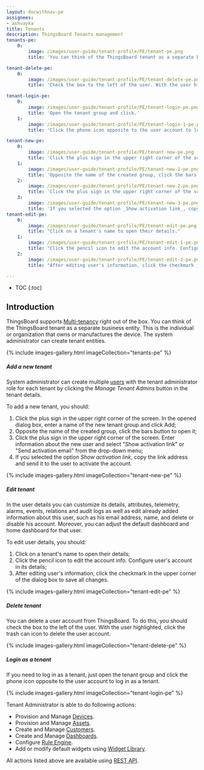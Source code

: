 ```yaml
---
layout: docwithnav-pe
assignees:
- ashvayka
title: Tenants
description: ThingsBoard Tenants management 
tenants-pe:
    0:
        image: /images/user-guide/tenant-profile/PE/tenant-pe.png
        title: 'You can think of the ThingsBoard tenant as a separate business entity. This is the individual or organization that owns or manufactures the device.'

tenant-delete-pe:
    0:
        image: /images/user-guide/tenant-profile/PE/tenant-delete-pe.png
        title: 'Check the box to the left of the user. With the user highlighted, click the trash can icon to delete the user account.'

tenant-login-pe:
    0:
        image: /images/user-guide/tenant-profile/PE/tenant-login-pe.png
        title: 'Open the tenant group and click.'
    1:
        image: /images/user-guide/tenant-profile/PE/tenant-login-1-pe.png
        title: 'Click the phone icon opposite to the user account to log in as a tenant.'

tenant-new-pe:
    0:
        image: /images/user-guide/tenant-profile/PE/tenant-new-pe.png
        title: 'Click the plus sign in the upper right corner of the screen. In the opened dialog box, enter a name of the new tenant group and click Add.'
    1:
        image: /images/user-guide/tenant-profile/PE/tenant-new-1-pe.png
        title: 'Opposite the name of the created group, click the bars button to open it.'
    2:
        image: /images/user-guide/tenant-profile/PE/tenant-new-2-pe.png
        title: 'Click the plus sign in the upper right corner of the screen. Enter information about the new user and select _Show activation link_ or _Send activation email_ from the drop-down menu.'
    3:
        image: /images/user-guide/tenant-profile/PE/tenant-new-3-pe.png
        title: 'If you selected the option _Show activation link_, copy the link address and send it to the user to activate the account.'
tenant-edit-pe:
    0:
        image: /images/user-guide/tenant-profile/PE/tenant-edit-pe.png
        title: "Click on a tenant's name to open their details."
    1:
        image: /images/user-guide/tenant-profile/PE/tenant-edit-1-pe.png
        title: "Click the pencil icon to edit the account info. Configure user's account in its details."
    2:
        image: /images/user-guide/tenant-profile/PE/tenant-edit-2-pe.png
        title: "After editing user's information, click the checkmark in the upper corner of the dialog box to save all changes."

---
```


* TOC
{:toc}

## Introduction

ThingsBoard supports [Multi-tenancy](https://en.wikipedia.org/wiki/Multitenancy) right out of the box. You can think of the ThingsBoard tenant as a separate business entity. This is the individual or organization that owns or manufactures the device.
The system administrator can create tenant entities.

{% include images-gallery.html imageCollection="tenants-pe" %}

##### Add a new tenant

System administrator can create multiple [users](/docs/{{docsPrefix}}user-guide/ui/users) with the tenant administrator role for each tenant by clicking the _Manage Tenant Admins_ button in the tenant details.

To add a new tenant, you should:
1. Click the plus sign in the upper right corner of the screen. In the opened dialog box, enter a name of the new tenant group and click Add;
2. Opposite the name of the created group, click the bars button to open it;
3. Click the plus sign in the upper right corner of the screen. Enter information about the new user and select "Show activation link" or "Send activation email" from the drop-down menu;
4. If you selected the option _Show activation link_, copy the link address and send it to the user to activate the account.

{% include images-gallery.html imageCollection="tenant-new-pe" %}

##### Edit tenant

In the user details you can customize its details, attributes, telemetry, alarms, events, relations and audit logs as well as edit already added information about this user,
such as his email address, name, and delete or disable his account.
Moreover, you can adjust the default dashboard and home dashboard for that user.

To edit user details, you should:
1. Click on a tenant's name to open their details;
2. Click the pencil icon to edit the account info. Configure user's account in its details;
3. After editing user's information, click the checkmark in the upper corner of the dialog box to save all changes.

{% include images-gallery.html imageCollection="tenant-edit-pe" %}

##### Delete tenant

You can delete a user account from ThingsBoard. To do this, you should check the box to the left of the user. With the user highlighted, click the trash can icon to delete the user account.

{% include images-gallery.html imageCollection="tenant-delete-pe" %}

##### Login as a tenant

If you need to log in as a tenant, just open the tenant group and click the phone icon opposite to the user account to log in as a tenant.

{% include images-gallery.html imageCollection="tenant-login-pe" %}
<br>

Tenant Administrator is able to do following actions:

- Provision and Manage [Devices](/docs/pe/user-guide/ui/devices/).
- Provision and Manage [Assets](/docs/pe/user-guide/ui/assets/).
- Create and Manage [Customers](/docs/pe/user-guide/ui/customers/).
- Create and Manage [Dashboards](/docs/pe/user-guide/ui/dashboards/).
- Configure [Rule Engine](/docs/pe/user-guide/rule-engine-2-0/re-getting-started/).
- Add or modify default widgets using [Widget Library](/docs/user-guide/ui/widget-library/).

All actions listed above are available using [REST API](/docs/pe/reference/rest-api/).